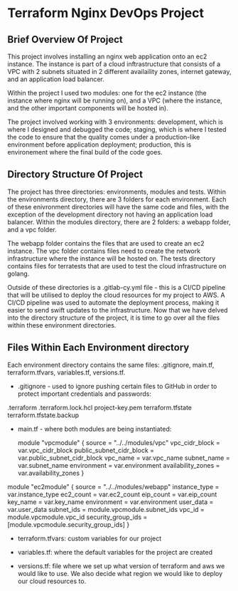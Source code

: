 <h1>Terraform Nginx DevOps Project</h1>

<h2>Brief Overview Of Project</h2>

<p> This project involves installing an nginx web application onto an ec2 instance. The instance is part of a cloud inftrastructure that consists of a VPC with 2 subnets situated in 2 different availaility zones, internet gateway, and an application load balancer.

Within the project I used two modules: one for the ec2 instance (the instance where nginx will be running on), and a VPC (where the instance, and the other important components will be hosted in).  
  
The project involved working with 3 environments: development, which is where I designed and debugged the code; staging, which is where I tested the code to ensure that the quality comes under a production-like environment before application deployment; production, this is environement where the final build of the code goes.</p>

<h2>Directory Structure Of Project</h2>

<p>The project has three directories: environments, modules and tests. Within the environments directory, there are 3 folders for each environment. Each of these enivronment directories will have the same code and files, with the exception of the development directory not having an application load balancer. Within the modules directory, there are 2 folders: a webapp folder, and a vpc folder. 
  
The webapp folder contains the files that are used to create an ec2 instance. The vpc folder contains files need to create the network infrastructure where the instance will be hosted on. The tests directory contains files for terratests that are used to test the cloud infrastructure on golang. 

Outside of these directories is a .gitlab-cy.yml file - this is a CI/CD pipeline that will be utilised to deploy the cloud resources for my project to AWS. A CI/CD pipeline was used to automate the deployment process, making it easier to send swift updates to the infrastructure. Now that we have delved into the directory structure of the project, it is time to go over all the files within these environment directories.
</p>

<h2>Files Within Each Environment directory</h2>

<p> Each environment directory contains the same files: .gitignore, main.tf, terraform.tfvars, variables.tf, versions.tf.

- .gitignore - used to ignore pushing certain files to GitHub in order to protect important credentials and passwords:

.terraform
.terraform.lock.hcl
project-key.pem
terraform.tfstate
terraform.tfstate.backup

- main.tf - where both modules are being instantiated:

  module "vpcmodule" {
  source = "../../modules/vpc"
  vpc_cidr_block = var.vpc_cidr_block
  public_subnet_cidr_block = var.public_subnet_cidr_block
  vpc_name = var.vpc_name
  subnet_name = var.subnet_name
  environment = var.environment
  availability_zones = var.availability_zones
}

module "ec2module" {
  source = "../../modules/webapp"
  instance_type = var.instance_type
  ec2_count = var.ec2_count
  eip_count = var.eip_count
  key_name = var.key_name
  environment = var.environment
  user_data = var.user_data
  subnet_ids = module.vpcmodule.subnet_ids
  vpc_id = module.vpcmodule.vpc_id
  security_group_ids = [module.vpcmodule.security_group_ids]
}


- terraform.tfvars: custom variables for our project

- variables.tf: where the default variables for the project are created

- versions.tf: file where we set up what version of terraform and aws we would like to use. We also decide what region we would like to deploy our cloud resources to.

</p>
